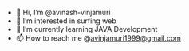 - 👋 Hi, I’m @avinash-vinjamuri
- 👀 I’m interested in surfing web    
- 🌱 I’m currently learning JAVA Development
- 📫 How to reach me @avinjamuri1999@gmail.com

<!---
avinash-vinjamuri/avinash-vinjamuri is a ✨ special ✨ repository because its `README.md` (this file) appears on your GitHub profile.
You can click the Preview link to take a look at your changes.
--->
